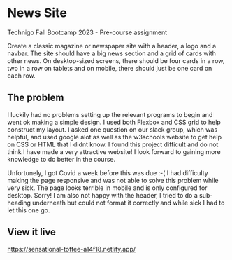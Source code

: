 # News Site

Technigo Fall Bootcamp 2023 - Pre-course assignment

Create a classic magazine or newspaper site with a header, a logo and a navbar. The site should have a big news section and a grid of cards with other news. On desktop-sized screens, there should be four cards in a row, two in a row on tablets and on mobile, there should just be one card on each row.

## The problem

I luckily had no problems setting up the relevant programs to begin and went ok making a simple design. I used both Flexbox and CSS grid to help construct my layout. I asked one question on our slack group, which was helpful, and used google alot as well as the w3schools website to get help on CSS or HTML that I didnt know. I found this project difficult and do not think I have made a very attractive website! I look forward to gaining more knowledge to do better in the course.

Unfortunely, I got Covid a week before this was due :-( I had difficulty making the page responsive and was not able to solve this problem while very sick. The page looks terrible in mobile and is only configured for desktop. Sorry! I am also not happy with the header, I tried to do a sub-heading underneath but could not format it correctly and while sick I had to let this one go.

## View it live

https://sensational-toffee-a14f18.netlify.app/
